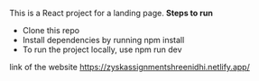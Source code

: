 This is a React project for a landing page.
**Steps to run**
- Clone this repo
- Install dependencies by running npm install
- To run the project locally, use npm run dev

link of the website
https://zyskassignmentshreenidhi.netlify.app/
